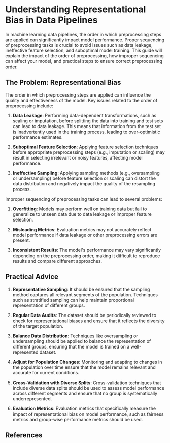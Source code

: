 # Understanding Representational Bias in Data Pipelines

In machine learning data pipelines, the order in which preprocessing steps are applied can significantly impact model performance. Proper sequencing of preprocessing tasks is crucial to avoid issues such as data leakage, ineffective feature selection, and suboptimal model training. This guide will explain the impact of the order of preprocessing, how improper sequencing can affect your model, and practical steps to ensure correct preprocessing order.

## The Problem: Representational Bias

The order in which preprocessing steps are applied can influence the quality and effectiveness of the model. Key issues related to the order of preprocessing include:

1. **Data Leakage**: Performing data-dependent transformations, such as scaling or imputation, before splitting the data into training and test sets can lead to data leakage. This means that information from the test set is inadvertently used in the training process, leading to over-optimistic performance estimates.

2. **Suboptimal Feature Selection**: Applying feature selection techniques before appropriate preprocessing steps (e.g., imputation or scaling) may result in selecting irrelevant or noisy features, affecting model performance.

3. **Ineffective Sampling**: Applying sampling methods (e.g., oversampling or undersampling) before feature selection or scaling can distort the data distribution and negatively impact the quality of the resampling process.

Improper sequencing of preprocessing tasks can lead to several problems:

1. **Overfitting**: Models may perform well on training data but fail to generalize to unseen data due to data leakage or improper feature selection.

2. **Misleading Metrics**: Evaluation metrics may not accurately reflect model performance if data leakage or other preprocessing errors are present.

3. **Inconsistent Results**: The model's performance may vary significantly depending on the preprocessing order, making it difficult to reproduce results and compare different approaches.

## Practical Advice
1. **Representative Sampling**: It should be ensured that the sampling method captures all relevant segments of the population. Techniques such as stratified sampling can help maintain proportional representation of different groups.

2. **Regular Data Audits**: The dataset should be periodically reviewed to check for representational biases and ensure that it reflects the diversity of the target population.

3. **Balance Data Distribution**: Techniques like oversampling or undersampling should be applied to balance the representation of different groups, ensuring that the model is trained on a well-represented dataset.

4. **Adjust for Population Changes**: Monitoring and adapting to changes in the population over time ensure that the model remains relevant and accurate for current conditions.

5. **Cross-Validation with Diverse Splits**: Cross-validation techniques that include diverse data splits should be used to assess model performance across different segments and ensure that no group is systematically underrepresented.

6. **Evaluation Metrics**: Evaluation metrics that specifically measure the impact of representational bias on model performance, such as fairness metrics and group-wise performance metrics should be used.

## References